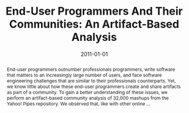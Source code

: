 ---
title: "End-User Programmers And Their Communities: An Artifact-Based Analysis"
abstract: "End-user programmers outnumber professionals programmers, write software that matters to an increasingly large number of users, and face software engineering challenges that are similar to their professionals counterparts. Yet, we know little about how these end-user programmers create and share artifacts as part of a community. To gain a better understanding of these issues, we perform an artifact-based community analysis of 32,000 mashups from the Yahoo! Pipes repository. We observed that, like with other online …"
date: 2011-01-01
venue: "Proceedings of the 5th International Symposium on Empirical Software Engineering and Measurement, ESEM 2011, Banff, AB, Canada, September 22-23, 2011"
paperurl: https://ieeexplore.ieee.org/abstract/document/6092563/
authors: "Kathryn T. Stolee, Sebastian G. Elbaum and Anita Sarma"
awards: ""
---